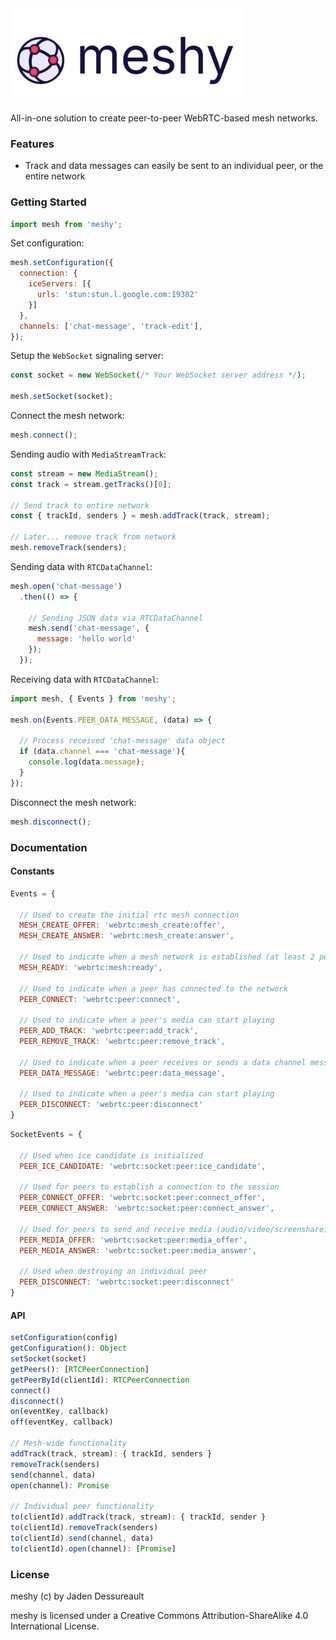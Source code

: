 <img src="logo.svg" height="150px" />

All-in-one solution to create peer-to-peer WebRTC-based mesh networks.

### Features
- Track and data messages can easily be sent to an individual peer, or the entire network

### Getting Started


```js
import mesh from 'meshy';
```

Set configuration:
```js
mesh.setConfiguration({
  connection: {
    iceServers: [{
      urls: 'stun:stun.l.google.com:19302'
    }]
  },
  channels: ['chat-message', 'track-edit'],
});
```

Setup the `WebSocket` signaling server:
```js
const socket = new WebSocket(/* Your WebSocket server address */);

mesh.setSocket(socket);
```

Connect the mesh network:
```js
mesh.connect();
```

Sending audio with `MediaStreamTrack`:
```js
const stream = new MediaStream();
const track = stream.getTracks()[0];

// Send track to entire network
const { trackId, senders } = mesh.addTrack(track, stream);

// Later... remove track from network
mesh.removeTrack(senders);
```

Sending data with `RTCDataChannel`:
```js
mesh.open('chat-message')
  .then(() => {

    // Sending JSON data via RTCDataChannel
    mesh.send('chat-message', {
      message: 'hello world'
    });
  });
```

Receiving data with `RTCDataChannel`:
```js
import mesh, { Events } from 'meshy';

mesh.on(Events.PEER_DATA_MESSAGE, (data) => {
  
  // Process received 'chat-message' data object
  if (data.channel === 'chat-message'){
    console.log(data.message);
  }
});

```

Disconnect the mesh network:
```js
mesh.disconnect();
```

### Documentation

#### Constants
```js
Events = {

  // Used to create the initial rtc mesh connection
  MESH_CREATE_OFFER: 'webrtc:mesh_create:offer',
  MESH_CREATE_ANSWER: 'webrtc:mesh_create:answer',

  // Used to indicate when a mesh network is established (at least 2 peers)
  MESH_READY: 'webrtc:mesh:ready',

  // Used to indicate when a peer has connected to the network
  PEER_CONNECT: 'webrtc:peer:connect',

  // Used to indicate when a peer's media can start playing
  PEER_ADD_TRACK: 'webrtc:peer:add_track',
  PEER_REMOVE_TRACK: 'webrtc:peer:remove_track',

  // Used to indicate when a peer receives or sends a data channel message
  PEER_DATA_MESSAGE: 'webrtc:peer:data_message',

  // Used to indicate when a peer's media can start playing
  PEER_DISCONNECT: 'webrtc:peer:disconnect'
}
```

```js
SocketEvents = {

  // Used when ice candidate is initialized
  PEER_ICE_CANDIDATE: 'webrtc:socket:peer:ice_candidate',

  // Used for peers to establish a connection to the session
  PEER_CONNECT_OFFER: 'webrtc:socket:peer:connect_offer',
  PEER_CONNECT_ANSWER: 'webrtc:socket:peer:connect_answer',

  // Used for peers to send and receive media (audio/video/screenshare)
  PEER_MEDIA_OFFER: 'webrtc:socket:peer:media_offer',
  PEER_MEDIA_ANSWER: 'webrtc:socket:peer:media_answer',

  // Used when destroying an individual peer
  PEER_DISCONNECT: 'webrtc:socket:peer:disconnect'
}
```

#### API

```js
setConfiguration(config)
getConfiguration(): Object
setSocket(socket)
getPeers(): [RTCPeerConnection]
getPeerById(clientId): RTCPeerConnection
connect()
disconnect()
on(eventKey, callback)
off(eventKey, callback)

// Mesh-wide functionality
addTrack(track, stream): { trackId, senders }
removeTrack(senders)
send(channel, data)
open(channel): Promise

// Individual peer functionality
to(clientId).addTrack(track, stream): { trackId, sender }
to(clientId).removeTrack(senders)
to(clientId).send(channel, data)
to(clientId).open(channel): [Promise]
```

### License

meshy (c) by Jaden Dessureault

meshy is licensed under a Creative Commons Attribution-ShareAlike 4.0 International License.
